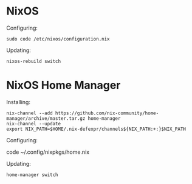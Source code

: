 
# NixOS

Configuring:

    sudo code /etc/nixos/configuration.nix 

Updating:

    nixos-rebuild switch

# NixOS Home Manager

Installing:

    nix-channel --add https://github.com/nix-community/home-manager/archive/master.tar.gz home-manager
    nix-channel --update
    export NIX_PATH=$HOME/.nix-defexpr/channels${NIX_PATH:+:}$NIX_PATH

Configuring:

  code ~/.config/nixpkgs/home.nix

Updating:

    home-manager switch

